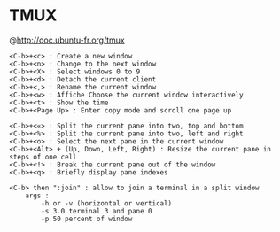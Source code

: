 TMUX
====

@http://doc.ubuntu-fr.org/tmux

    <C-b>+<c> : Create a new window
    <C-b>+<n> : Change to the next window
    <C-b>+<X> : Select windows 0 to 9
    <C-b>+<d> : Detach the current client
    <C-b>+<,> : Rename the current window
    <C-b>+<w> : Affiche Choose the current window interactively
    <C-b>+<t> : Show the time
    <C-b>+<Page Up> : Enter copy mode and scroll one page up

    <C-b>+<«> : Split the current pane into two, top and bottom
    <C-b>+<%> : Split the current pane into two, left and right
    <C-b>+<o> : Select the next pane in the current window
    <C-b>+<Alt> + (Up, Down, Left, Right) : Resize the current pane in steps of one cell
    <C-b>+<!> : Break the current pane out of the window
    <C-b>+<q> : Briefly display pane indexes

    <C-b> then ":join" : allow to join a terminal in a split window
    	args :
    		-h or -v (horizontal or vertical)
    		-s 3.0 terminal 3 and pane 0
    		-p 50 percent of window

